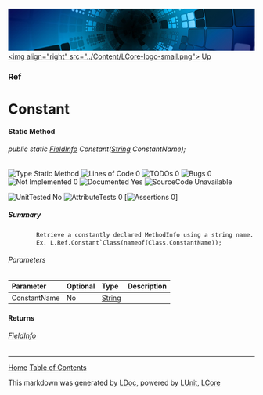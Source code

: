![](../Content/LCore-banner-small.png "")
[&lt;img align=&quot;right&quot; src=&quot;../Content/LCore-logo-small.png&quot;&gt;](../../README.md)
[Up](Ref.md)

### Ref

# Constant

#### Static Method

###### public static [FieldInfo](https://msdn.microsoft.com/en-us/library/system.reflection.fieldinfo.aspx) Constant([String](https://msdn.microsoft.com/en-us/library/system.string.aspx) ConstantName);

![Type Static Method](http://b.repl.ca/v1/Type-Static%20Method-blue.png "") ![Lines of Code 0](http://b.repl.ca/v1/Lines%20of%20Code-0-blue.png "") ![TODOs 0](http://b.repl.ca/v1/TODOs-0-green.png "") ![Bugs 0](http://b.repl.ca/v1/Bugs-0-green.png "") ![Not Implemented 0](http://b.repl.ca/v1/Not%20Implemented-0-green.png "") ![Documented Yes](http://b.repl.ca/v1/Documented-Yes-brightgreen.png "") ![SourceCode Unavailable](http://b.repl.ca/v1/SourceCode-Unavailable-red.png "")

![UnitTested No](http://b.repl.ca/v1/UnitTested-No-lightgrey.png "") ![AttributeTests 0](http://b.repl.ca/v1/AttributeTests-0-lightgrey.png "") [![Assertions 0](http://b.repl.ca/v1/Assertions-0-lightgrey.png "")]

##### Summary

            Retrieve a constantly declared MethodInfo using a string name.
            Ex. L.Ref.Constant`Class(nameof(Class.ConstantName));
            

###### Parameters

Parameter | Optional | Type | Description
:---  | :---  | :---  | :--- 
ConstantName | No | [String](https://msdn.microsoft.com/en-us/library/system.string.aspx) | 


#### Returns

###### [FieldInfo](https://msdn.microsoft.com/en-us/library/system.reflection.fieldinfo.aspx)



---

[Home](../../README.md) [Table of Contents](../../TableOfContents.md)

This markdown was generated by [LDoc](https://github.com/CodeSingularity/LDoc), powered by [LUnit](https://github.com/CodeSingularity/LUnit), [LCore](https://github.com/CodeSingularity/LCore)
